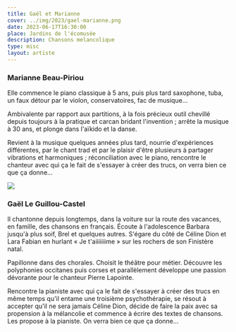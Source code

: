 ```yaml
---
title: Gaël et Marianne
cover: ../img/2023/gael-marianne.png
date: 2023-06-17T16:30:00
place: Jardins de l'écomusée
description: Chansons melancolique
type: misc
layout: artiste
---
```


### Marianne Beau-Piriou

Elle commence le piano classique à 5 ans, puis plus tard saxophone, tuba, un faux
détour par le violon, conservatoires, fac de musique...

Ambivalente par rapport aux partitions, à la fois précieux outil chevillé depuis toujours à la pratique et
carcan bridant l'invention ; arrête la musique à 30 ans, et plonge dans l'aïkido et la danse.

Revient à la musique quelques années plus tard, nourrie d'expériences différentes, par le chant trad et par
le plaisir d'être plusieurs à partager vibrations et harmoniques ; réconciliation avec le piano, rencontre le
chanteur avec qui ça le fait de s'essayer à créer des trucs, on verra bien ce que ça donne...

![](../img/2023/gm-7375-légère-2.jpg)

### Gaël Le Guillou-Castel

Il chantonne depuis longtemps, dans la voiture sur la route des vacances, en famille,
des chansons en français. Écoute à l'adolescence Barbara jusqu'à plus soif, Brel et quelques autres. S'égare
du côté de Céline Dion et Lara Fabian en hurlant « Je t'aiiiiiiime » sur les rochers de son Finistère natal.

Papillonne dans des chorales. Choisit le théâtre pour métier. Découvre les polyphonies occitanes puis
corses et parallèlement développe une passion dévorante pour le chanteur Pierre Lapointe. 

Rencontre la
pianiste avec qui ça le fait de s'essayer à créer des trucs en même temps qu'il entame une troisième
psychothérapie, se résout à accepter qu'il ne sera jamais Céline Dion, décide de faire la paix avec sa
propension à la mélancolie et commence à écrire des textes de chansons. Les propose à la pianiste. On
verra bien ce que ça donne...
